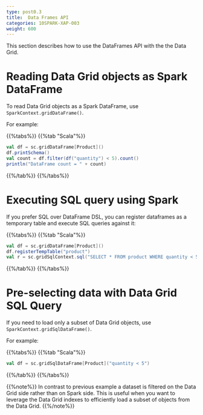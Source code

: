 ```yaml
---
type: post0.3
title:  Data Frames API
categories: 10SPARK-XAP-003
weight: 600
---
```



This section describes how to use the DataFrames API with the the Data Grid.

# Reading Data Grid objects as Spark DataFrame

To read Data Grid objects as a Spark DataFrame, use `SparkContext.gridDataFrame()`.

For example:

{{%tabs%}}
{{%tab "Scala"%}}
```scala
val df = sc.gridDataFrame[Product]()
df.printSchema()
val count = df.filter(df("quantity") < 5).count()
println("DataFrame count = " + count)
```
{{%/tab%}}
{{%/tabs%}}

# Executing SQL query using Spark

If you prefer SQL over DataFrame DSL, you can register dataframes as a temporary table and execute SQL queries against it:

{{%tabs%}}
{{%tab "Scala"%}}
```scala
val df = sc.gridDataFrame[Product]()
df.registerTempTable("product")
val r = sc.gridSqlContext.sql("SELECT * FROM product WHERE quantity < 5")
```
{{%/tab%}}
{{%/tabs%}}

# Pre-selecting data with Data Grid SQL Query

If you need to load only a subset of Data Grid objects, use `SparkContext.gridSqlDataFrame()`.

For example:

{{%tabs%}}
{{%tab "Scala"%}}
```scala
val df = sc.gridSqlDataFrame[Product]("quantity < 5")
```
{{%/tab%}}
{{%/tabs%}}

{{%note%}}
In contrast to previous example a dataset is filtered on the Data Grid side rather than on Spark side. This is useful when you want to leverage the Data Grid indexes to efficiently load a subset of objects from the Data Grid.
{{%/note%}}

